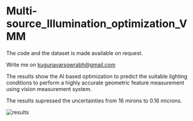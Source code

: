 # Multi-source_Illumination_optimization_VMM
The code and the dataset is made available on request.

Write me on kugunavarsowrabh@gmail.com

The results show the AI based optimization to predict the suitable lighting conditions to perform a highly accurate geometric feature measurement using vision measurement system.

The results supressed the uncertainties from 16 mirons to 0.16 microns.


![results](https://github.com/user-attachments/assets/a3034af3-cfa3-4a58-8901-b766241b70c4)
